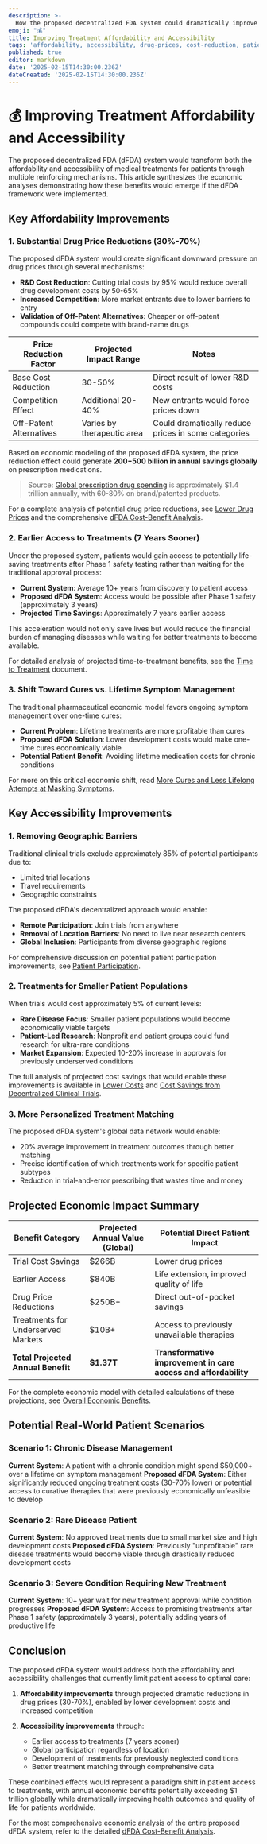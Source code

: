 ```yaml
---
description: >-
  How the proposed decentralized FDA system could dramatically improve affordability and accessibility of treatments for patients through cost reductions, price competition, and faster access
emoji: "💰"
title: Improving Treatment Affordability and Accessibility
tags: 'affordability, accessibility, drug-prices, cost-reduction, patient-benefits'
published: true
editor: markdown
date: '2025-02-15T14:30:00.236Z'
dateCreated: '2025-02-15T14:30:00.236Z'
---
```


# 💰 Improving Treatment Affordability and Accessibility

The proposed decentralized FDA (dFDA) system would transform both the affordability and accessibility of medical treatments for patients through multiple reinforcing mechanisms. This article synthesizes the economic analyses demonstrating how these benefits would emerge if the dFDA framework were implemented.

## Key Affordability Improvements

### 1. Substantial Drug Price Reductions (30%-70%)

The proposed dFDA system would create significant downward pressure on drug prices through several mechanisms:

- **R&D Cost Reduction**: Cutting trial costs by 95% would reduce overall drug development costs by 50-65%
- **Increased Competition**: More market entrants due to lower barriers to entry
- **Validation of Off-Patent Alternatives**: Cheaper or off-patent compounds could compete with brand-name drugs

| Price Reduction Factor | Projected Impact Range | Notes |
|------------------------|--------------|-------|
| Base Cost Reduction | 30-50% | Direct result of lower R&D costs |
| Competition Effect | Additional 20-40% | New entrants would force prices down |
| Off-Patent Alternatives | Varies by therapeutic area | Could dramatically reduce prices in some categories |

Based on economic modeling of the proposed dFDA system, the price reduction effect could generate **$200-$500 billion in annual savings globally** on prescription medications.

> Source: [Global prescription drug spending](https://www.statista.com/statistics/280572/medicine-spending-worldwide/) is approximately $1.4 trillion annually, with 60-80% on brand/patented products.

For a complete analysis of potential drug price reductions, see [Lower Drug Prices](/benefits/lower-drug-prices.md) and the comprehensive [dFDA Cost-Benefit Analysis](/economic-models/dfda-cost-benefit-analysis.md).

### 2. Earlier Access to Treatments (7 Years Sooner)

Under the proposed system, patients would gain access to potentially life-saving treatments after Phase 1 safety testing rather than waiting for the traditional approval process:

- **Current System**: Average 10+ years from discovery to patient access
- **Proposed dFDA System**: Access would be possible after Phase 1 safety (approximately 3 years)
- **Projected Time Savings**: Approximately 7 years earlier access

This acceleration would not only save lives but would reduce the financial burden of managing diseases while waiting for better treatments to become available.

For detailed analysis of projected time-to-treatment benefits, see the [Time to Treatment](/benefits/time-to-treatment.md) document.

### 3. Shift Toward Cures vs. Lifetime Symptom Management

The traditional pharmaceutical economic model favors ongoing symptom management over one-time cures:

- **Current Problem**: Lifetime treatments are more profitable than cures
- **Proposed dFDA Solution**: Lower development costs would make one-time cures economically viable
- **Potential Patient Benefit**: Avoiding lifetime medication costs for chronic conditions

For more on this critical economic shift, read [More Cures and Less Lifelong Attempts at Masking Symptoms](/benefits/more-cures-and-less-lifelong-attempts-at-masking-symptoms.md).

## Key Accessibility Improvements

### 1. Removing Geographic Barriers

Traditional clinical trials exclude approximately 85% of potential participants due to:

- Limited trial locations
- Travel requirements
- Geographic constraints

The proposed dFDA's decentralized approach would enable:

- **Remote Participation**: Join trials from anywhere
- **Removal of Location Barriers**: No need to live near research centers
- **Global Inclusion**: Participants from diverse geographic regions

For comprehensive discussion on potential patient participation improvements, see [Patient Participation](/benefits/patient-participation.md).

### 2. Treatments for Smaller Patient Populations

When trials would cost approximately 5% of current levels:

- **Rare Disease Focus**: Smaller patient populations would become economically viable targets
- **Patient-Led Research**: Nonprofit and patient groups could fund research for ultra-rare conditions
- **Market Expansion**: Expected 10-20% increase in approvals for previously underserved conditions

The full analysis of projected cost savings that would enable these improvements is available in [Lower Costs](/benefits/lower-costs.md) and [Cost Savings from Decentralized Clinical Trials](/benefits/cost-savings-from-decentralized-clinical-trials.md).

### 3. More Personalized Treatment Matching

The proposed dFDA system's global data network would enable:

- 20% average improvement in treatment outcomes through better matching
- Precise identification of which treatments work for specific patient subtypes
- Reduction in trial-and-error prescribing that wastes time and money

## Projected Economic Impact Summary

| Benefit Category | Projected Annual Value (Global) | Potential Direct Patient Impact |
|------------------|------------------------|------------------------|
| Trial Cost Savings | $266B | Lower drug prices |
| Earlier Access | $840B | Life extension, improved quality of life |
| Drug Price Reductions | $250B+ | Direct out-of-pocket savings |
| Treatments for Underserved Markets | $10B+ | Access to previously unavailable therapies |
| **Total Projected Annual Benefit** | **$1.37T** | **Transformative improvement in care access and affordability** |

For the complete economic model with detailed calculations of these projections, see [Overall Economic Benefits](/benefits/overall-economic-benefits.md).

## Potential Real-World Patient Scenarios

### Scenario 1: Chronic Disease Management

**Current System**: A patient with a chronic condition might spend $50,000+ over a lifetime on symptom management
**Proposed dFDA System**: Either significantly reduced ongoing treatment costs (30-70% lower) or potential access to curative therapies that were previously economically unfeasible to develop

### Scenario 2: Rare Disease Patient

**Current System**: No approved treatments due to small market size and high development costs
**Proposed dFDA System**: Previously "unprofitable" rare disease treatments would become viable through drastically reduced development costs

### Scenario 3: Severe Condition Requiring New Treatment

**Current System**: 10+ year wait for new treatment approval while condition progresses
**Proposed dFDA System**: Access to promising treatments after Phase 1 safety (approximately 3 years), potentially adding years of productive life

## Conclusion

The proposed dFDA system would address both the affordability and accessibility challenges that currently limit patient access to optimal care:

1. **Affordability improvements** through projected dramatic reductions in drug prices (30-70%), enabled by lower development costs and increased competition

2. **Accessibility improvements** through:
   - Earlier access to treatments (7 years sooner)
   - Global participation regardless of location
   - Development of treatments for previously neglected conditions
   - Better treatment matching through comprehensive data

These combined effects would represent a paradigm shift in patient access to treatments, with annual economic benefits potentially exceeding $1 trillion globally while dramatically improving health outcomes and quality of life for patients worldwide.

For the most comprehensive economic analysis of the entire proposed dFDA system, refer to the detailed [dFDA Cost-Benefit Analysis](/economic-models/dfda-cost-benefit-analysis.md).
